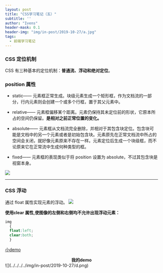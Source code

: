 ```yaml
---
layout: post
title: "CSS学习笔记（五）"
subtitle: ''
author: "Ivens"
header-mask: 0.1
header-img: "img/in-post/2019-10-27/a.jpg"
tags:
  - 前端学习笔记
---
```

### CSS 定位机制
CSS 有三种基本的定位机制：**普通流、浮动和绝对定位**。

### position 属性
- static——
元素框正常生成。块级元素生成一个矩形框，作为文档流的一部分，行内元素则会创建一个或多个行框，置于其父元素中。

- relative——
元素框偏移某个距离。元素仍保持其未定位前的形状，它原本所占的空间仍保留。**是相对之前正常位置的变化。**

- absolute——
元素框从文档流完全删除，并相对于其包含块定位。包含块可能是文档中的另一个元素或者是初始包含块。元素原先在正常文档流中所占的空间会关闭，就好像元素原来不存在一样。元素定位后生成一个块级框，而不论原来它在正常流中生成何种类型的框。

- fixed——
元素框的表现类似于将 position 设置为 absolute，不过其包含块是视窗本身。

![](../../../../img/in-post/2019-10-27/c.png)

<hr>

### CSS 浮动
通过 float 属性实现元素的浮动。
![](../../../../img/in-post/2019-10-27/d.gif)

**使用clear 属性,使图像的左侧和右侧均不允许出现浮动元素：**
```css
img
  {
  float:left;
  clear:both;
  }
```
[小demo][1]

<center><strong>我的demo</strong></center>
![](../../../../img/in-post/2019-10-27/d.png)


[1]:https://www.w3school.com.cn/tiy/t.asp?f=csse_float6



